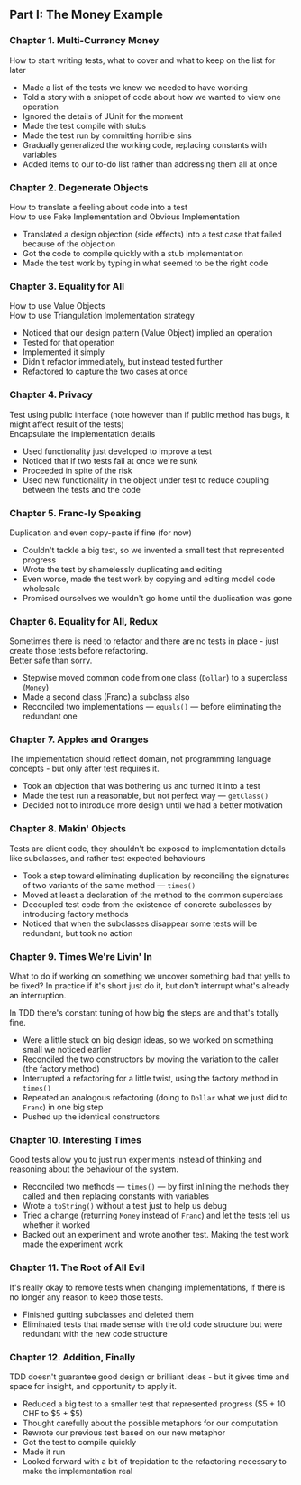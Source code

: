 ## Part I: The Money Example

### Chapter 1. Multi-Currency Money
How to start writing tests, what to cover and what to keep on the list for later
- Made a list of the tests we knew we needed to have working
- Told a story with a snippet of code about how we wanted to view one operation
- Ignored the details of JUnit for the moment
- Made the test compile with stubs
- Made the test run by committing horrible sins
- Gradually generalized the working code, replacing constants with variables
- Added items to our to-do list rather than addressing them all at once

### Chapter 2. Degenerate Objects
How to translate a feeling about code into a test  
How to use Fake Implementation and Obvious Implementation
- Translated a design objection (side effects) into a test case that failed because of the objection
- Got the code to compile quickly with a stub implementation
- Made the test work by typing in what seemed to be the right code

### Chapter 3. Equality for All
How to use Value Objects  
How to use Triangulation Implementation strategy
- Noticed that our design pattern (Value Object) implied an operation
- Tested for that operation
- Implemented it simply
- Didn't refactor immediately, but instead tested further
- Refactored to capture the two cases at once

### Chapter 4. Privacy
Test using public interface (note however than if public method has bugs, it might affect result of the tests)  
Encapsulate the implementation details
- Used functionality just developed to improve a test
- Noticed that if two tests fail at once we're sunk
- Proceeded in spite of the risk
- Used new functionality in the object under test to reduce coupling between the tests and the code

### Chapter 5. Franc-ly Speaking
Duplication and even copy-paste if fine (for now)
- Couldn't tackle a big test, so we invented a small test that represented progress
- Wrote the test by shamelessly duplicating and editing
- Even worse, made the test work by copying and editing model code wholesale
- Promised ourselves we wouldn't go home until the duplication was gone

### Chapter 6. Equality for All, Redux
Sometimes there is need to refactor and there are no tests in place - just create those tests before refactoring.  
Better safe than sorry.

- Stepwise moved common code from one class (`Dollar`) to a superclass (`Money`)
- Made a second class (Franc) a subclass also
- Reconciled two implementations — `equals()` — before eliminating the redundant one

### Chapter 7. Apples and Oranges
The implementation should reflect domain, not programming language concepts - but only after test requires it.

- Took an objection that was bothering us and turned it into a test
- Made the test run a reasonable, but not perfect way — `getClass()`
- Decided not to introduce more design until we had a better motivation

### Chapter 8. Makin' Objects
Tests are client code, they shouldn't be exposed to implementation details like subclasses, 
and rather test expected behaviours

- Took a step toward eliminating duplication by reconciling the signatures of two variants of the same method — `times()`
- Moved at least a declaration of the method to the common superclass
- Decoupled test code from the existence of concrete subclasses by introducing factory methods
- Noticed that when the subclasses disappear some tests will be redundant, but took no action

### Chapter 9. Times We're Livin' In
What to do if working on something we uncover something bad that yells to be fixed?
In practice if it's short just do it, but don't interrupt what's already an interruption.  

In TDD there's constant tuning of how big the steps are and that's totally fine.

- Were a little stuck on big design ideas, so we worked on something small we noticed earlier
- Reconciled the two constructors by moving the variation to the caller (the factory method)
- Interrupted a refactoring for a little twist, using the factory method in `times()`
- Repeated an analogous refactoring (doing to `Dollar` what we just did to `Franc`) in one big step
- Pushed up the identical constructors

### Chapter 10. Interesting Times
Good tests allow you to just run experiments instead of thinking and reasoning about the behaviour of the system.

- Reconciled two methods — `times()` — by first inlining the methods they called and then replacing constants with variables
- Wrote a `toString()` without a test just to help us debug
- Tried a change (returning `Money` instead of `Franc`) and let the tests tell us whether it worked
- Backed out an experiment and wrote another test. Making the test work made the experiment work

### Chapter 11. The Root of All Evil
It's really okay to remove tests when changing implementations, if there is no longer any reason to keep those tests.

- Finished gutting subclasses and deleted them
- Eliminated tests that made sense with the old code structure but were redundant with the new code structure

### Chapter 12. Addition, Finally
TDD doesn't guarantee good design or brilliant ideas - 
but it gives time and space for insight, and opportunity to apply it.

- Reduced a big test to a smaller test that represented progress ($5 + 10 CHF to $5 + $5)
- Thought carefully about the possible metaphors for our computation
- Rewrote our previous test based on our new metaphor
- Got the test to compile quickly
- Made it run
- Looked forward with a bit of trepidation to the refactoring necessary to make the implementation real
